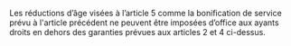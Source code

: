 Les réductions d’âge visées à l’article 5 comme la bonification de service prévu à l'article précédent ne peuvent être imposées d’office aux ayants droits en dehors des garanties prévues aux articles 2 et 4 ci-dessus.